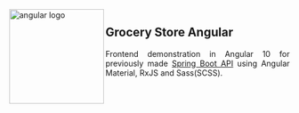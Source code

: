 <img align="left" height="170" src="https://img.shields.io/badge/--white?logo=Angular&style=for-the-badge&logoColor=red" alt="angular logo"/>
<h2 align="left"> Grocery Store Angular</h2>
<p align="justify">Frontend demonstration in Angular 10 for previously made <a href="https://github.com/trolit/grocery-store-themed-API">Spring Boot API</a> using Angular Material, RxJS and Sass(SCSS).</p>
